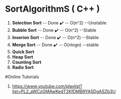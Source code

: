 # SortAlgorithmS ( C++ )
1) **Selection Sort** -- Done :heavy_check_mark:  -- O(n^2)   --Unstable
2) **Bubble Sort**    -- Done :heavy_check_mark: -- O(n^2)   --Stable
3) **Inserion Sort**  -- Done :heavy_check_mark: -- O(n^2)   --Stable
4) **Merge Sort**     -- Done :heavy_check_mark: -- O(nlogn) --stable
5) **Quick Sort**
6) **Heap Sort**
7) **Counting Sort**
8) **Radix Sort** 

#Online Tutorials 
1) https://www.youtube.com/playlist?list=PL2_aWCzGMAwKedT2KfDMB9YA5DgASZb3U
